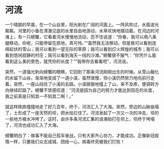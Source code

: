 # 河流
一个晴朗的早晨，在一个山谷里，阳光射在广阔的河面上。一阵风吹过，水面波光粼粼。河里的小鱼在清澈见底的水里自由地游动，水草欢快地摆动着。在河边的河滩上，有一只螃蟹，它看着河水慢慢地流动，忍不住说道：“你看，我可以用八条腿移动，你呢，只能停留在原地，真可怜。”“虽然我无法移动，但是我可以看到连绵起伏的雪山；我可以看到一望无际的草原；我可以看到灯火辉煌的城市；我可以看到悠闲寂静的村庄；我可以看到海天一线的沙滩。”螃蟹很不服气：“你凭什么能看到这么美的景色，就凭你的长度？”“我带你去看看吧”，河流说。

突然，一道强光刺向螃蟹的眼睛，它回到了那条河流刚刚出生的时候。从雪山融化的水留下山谷，渐渐地变成了一道小溪，虽然很慢，但小溪仍然努力地向前行走着。突然，一座山挡住了小溪的去路。小溪狠狠地撞上了山，来不及疼，便调转方向继续赶路了。螃蟹不禁感叹道：“河流是因为自己的努力才能达到现在的长度，我之前真是只知其一不知其二啊！。”

就这样跌跌撞撞地走了好几百年，终于，河流汇入了大海。突然，旁边的山脉崩塌了，土形成了一座天然的坝，把水给拦住了。河流发起了一次又一次的冲击，坝的一些地方被水冲垮了。这时，由许多条河流汇集的浪潮拍打在坝上，坝终于垮塌了，河流也成功汇入了大海。

螃蟹明白了：做事不能自己孤军奋战，只有大家齐心协力，才能成功。正像新冠疫情一样，只要我们众志成城、团结一心，病毒终究被我们打败！